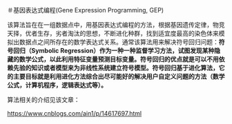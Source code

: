 ＃基因表达式编程(Gene Expression Programming, GEP)

该算法旨在在一组数据点中，用基因表达式编程的方法，根据基因遗传定律，物竞天择，优者生存，劣者淘汰的思想，不断进化种群，找到适宜度最高的染色体来模拟出数据点之间所存在的数学表达式关系。通常该算法用来解决符号回归问题：**符号回归（Symbolic Regression）作为一种一种监督学习方法，试图发现某种隐藏的数学公式，以此利用特征变量预测目标变量。符号回归的优点就是可以不用依赖先验的知识或者模型来为非线性系统建立符号模型。符号回归基于进化算法，它的主要目标就是利用进化方法综合出尽可能好的解决用户自定义问题的方法（数学公式，计算机程序，逻辑表达式等）。**

算法相关的介绍见该文章：

https://www.cnblogs.com/ain1/p/14617697.html
